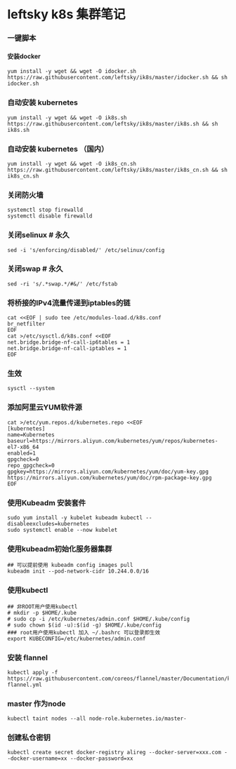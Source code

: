 # leftsky k8s 集群笔记

### 一键脚本
#### 安装docker
    yum install -y wget && wget -O idocker.sh https://raw.githubusercontent.com/leftsky/ik8s/master/idocker.sh && sh idocker.sh
### 自动安装 kubernetes
    yum install -y wget && wget -O ik8s.sh https://raw.githubusercontent.com/leftsky/ik8s/master/ik8s.sh && sh ik8s.sh
### 自动安装 kubernetes （国内）
    yum install -y wget && wget -O ik8s_cn.sh https://raw.githubusercontent.com/leftsky/ik8s/master/ik8s_cn.sh && sh ik8s_cn.sh

### 关闭防火墙
    systemctl stop firewalld
    systemctl disable firewalld
### 关闭selinux # 永久
    sed -i 's/enforcing/disabled/' /etc/selinux/config
### 关闭swap # 永久
    sed -ri 's/.*swap.*/#&/' /etc/fstab
### 将桥接的IPv4流量传递到iptables的链
    cat <<EOF | sudo tee /etc/modules-load.d/k8s.conf
    br_netfilter
    EOF
    cat >/etc/sysctl.d/k8s.conf <<EOF
    net.bridge.bridge-nf-call-ip6tables = 1
    net.bridge.bridge-nf-call-iptables = 1
    EOF
### 生效
    sysctl --system

### 添加阿里云YUM软件源
    cat >/etc/yum.repos.d/kubernetes.repo <<EOF
    [kubernetes]
    name=Kubernetes
    baseurl=https://mirrors.aliyun.com/kubernetes/yum/repos/kubernetes-el7-x86_64
    enabled=1
    gpgcheck=0
    repo_gpgcheck=0
    gpgkey=https://mirrors.aliyun.com/kubernetes/yum/doc/yum-key.gpg https://mirrors.aliyun.com/kubernetes/yum/doc/rpm-package-key.gpg
    EOF

### 使用Kubeadm 安装套件
    sudo yum install -y kubelet kubeadm kubectl --disableexcludes=kubernetes
    sudo systemctl enable --now kubelet

### 使用kubeadm初始化服务器集群
    ## 可以提前使用 kubeadm config images pull
    kubeadm init --pod-network-cidr 10.244.0.0/16

### 使用kubectl
    ## 非ROOT用户使用kubectl
    # mkdir -p $HOME/.kube
    # sudo cp -i /etc/kubernetes/admin.conf $HOME/.kube/config
    # sudo chown $(id -u):$(id -g) $HOME/.kube/config
    ### root用户使用kubectl 加入 ~/.bashrc 可以登录即生效
    export KUBECONFIG=/etc/kubernetes/admin.conf

### 安装 flannel
    kubectl apply -f https://raw.githubusercontent.com/coreos/flannel/master/Documentation/kube-flannel.yml

### master 作为node
    kubectl taint nodes --all node-role.kubernetes.io/master-

### 创建私仓密钥
    kubectl create secret docker-registry alireg --docker-server=xxx.com --docker-username=xx --docker-password=xx

